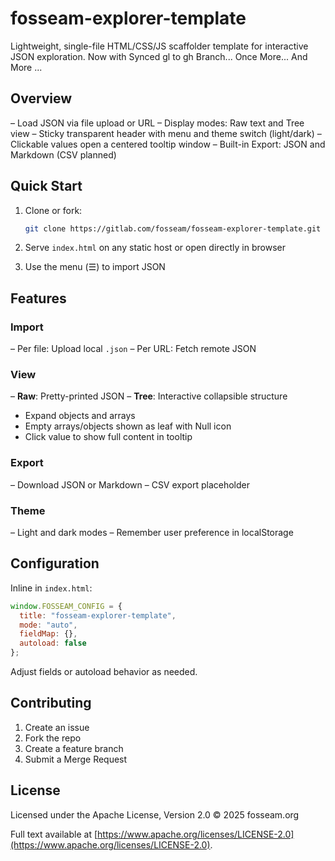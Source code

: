 # fosseam-explorer-template

Lightweight, single-file HTML/CSS/JS scaffolder template for interactive JSON exploration.
Now with Synced gl to gh Branch... Once More... And More ...

## Overview

– Load JSON via file upload or URL
– Display modes: Raw text and Tree view
– Sticky transparent header with menu and theme switch (light/dark)
– Clickable values open a centered tooltip window
– Built-in Export: JSON and Markdown (CSV planned)

## Quick Start

1. Clone or fork:

   ```bash
   git clone https://gitlab.com/fosseam/fosseam-explorer-template.git
   ```
2. Serve `index.html` on any static host or open directly in browser
3. Use the menu (☰) to import JSON

## Features

### Import

– Per file: Upload local `.json`
– Per URL: Fetch remote JSON

### View

– **Raw**: Pretty-printed JSON
– **Tree**: Interactive collapsible structure

* Expand objects and arrays
* Empty arrays/objects shown as leaf with Null icon
* Click value to show full content in tooltip

### Export

– Download JSON or Markdown
– CSV export placeholder

### Theme

– Light and dark modes
– Remember user preference in localStorage

## Configuration

Inline in `index.html`:

```js
window.FOSSEAM_CONFIG = {
  title: "fosseam-explorer-template",
  mode: "auto",
  fieldMap: {},
  autoload: false
};
```

Adjust fields or autoload behavior as needed.

## Contributing

1. Create an issue
2. Fork the repo
3. Create a feature branch
4. Submit a Merge Request

## License

Licensed under the Apache License, Version 2.0 © 2025 fosseam.org

Full text available at [https://www.apache.org/licenses/LICENSE-2.0](https://www.apache.org/licenses/LICENSE-2.0).
